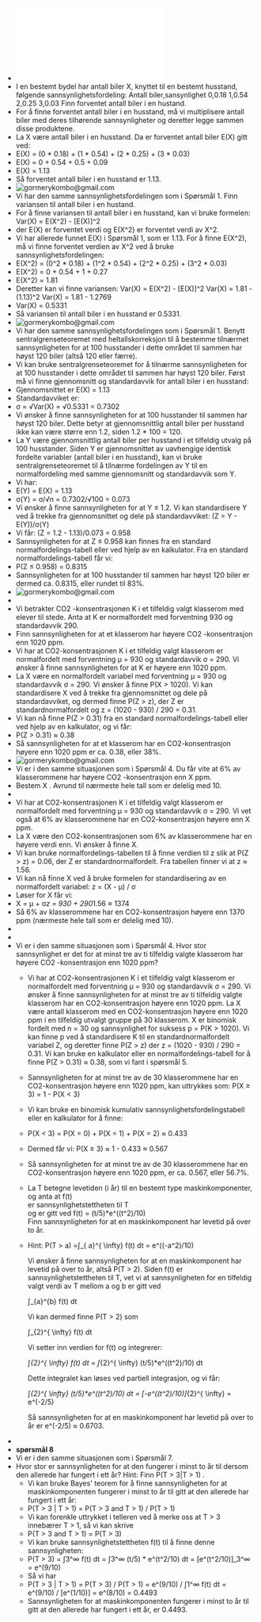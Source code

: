 - ![Oppgavesett4_v23.pdf](../assets/Oppgavesett4_v23_1680259878832_0.pdf)
- I en bestemt bydel har antall biler X, knyttet til en bestemt husstand, følgende sannsynlighetsfordeling: 
  Antall biler,sansynlighet
  0,0.18
  1,0.54
  2,0.25
  3,0.03
  Finn forventet antall biler i en hustand.
- For å finne forventet antall biler i en husstand, må vi multiplisere antall biler med deres tilhørende sannsynligheter og deretter legge sammen disse produktene.
- La X være antall biler i en husstand. Da er forventet antall biler E(X) gitt ved:
- E(X) = (0 * 0.18) + (1 * 0.54) + (2 * 0.25) + (3 * 0.03)
- E(X) = 0 + 0.54 + 0.5 + 0.09
- E(X) = 1.13
- Så forventet antall biler i en husstand er 1.13.
- ![gormerykombo@gmail.com](https://chat.openai.com/_next/image?url=https%3A%2F%2Fs.gravatar.com%2Favatar%2F5e2fd707bb5d30b48ff2f9b5bfd581ee%3Fs%3D480%26r%3Dpg%26d%3Dhttps%253A%252F%252Fcdn.auth0.com%252Favatars%252Fgo.png&w=64&q=75)
- Vi har den samme sannsynlighetsfordelingen som i Spørsmål 1.
  Finn variansen til antall biler i en hustand.
- For å finne variansen til antall biler i en husstand, kan vi bruke formelen:
  Var(X) = E(X^2) - [E(X)]^2
- der E(X) er forventet verdi og E(X^2) er forventet verdi av X^2.
- Vi har allerede funnet E(X) i Spørsmål 1, som er 1.13. For å finne E(X^2), må vi finne forventet verdien av X^2 ved å bruke sannsynlighetsfordelingen:
- E(X^2) = (0^2 * 0.18) + (1^2 * 0.54) + (2^2 * 0.25) + (3^2 * 0.03)
- E(X^2) = 0 + 0.54 + 1 + 0.27
- E(X^2) = 1.81
- Deretter kan vi finne variansen:
  Var(X) = E(X^2) - [E(X)]^2
  Var(X) = 1.81 - (1.13)^2
  Var(X) = 1.81 - 1.2769
- Var(X) = 0.5331
- Så variansen til antall biler i en husstand er 0.5331.
- ![gormerykombo@gmail.com](https://chat.openai.com/_next/image?url=https%3A%2F%2Fs.gravatar.com%2Favatar%2F5e2fd707bb5d30b48ff2f9b5bfd581ee%3Fs%3D480%26r%3Dpg%26d%3Dhttps%253A%252F%252Fcdn.auth0.com%252Favatars%252Fgo.png&w=64&q=75)
- Vi har den samme sannsynlighetsfordelingen som i Spørsmål 1.
  Benytt sentralgrenseteoremet med heltallskorreksjon til å bestemme tilnærmet sannsynligheten for at 100 husstander i dette området til sammen har høyst 120 biler (altså 120 eller færre).
- Vi kan bruke sentralgrenseteoremet for å tilnærme sannsynligheten for at 100 husstander i dette området til sammen har høyst 120 biler. Først må vi finne gjennomsnitt og standardavvik for antall biler i en husstand:
- Gjennomsnittet er E(X) = 1.13
- Standardavviket er:
- σ = √Var(X) = √0.5331 = 0.7302
- Vi ønsker å finne sannsynligheten for at 100 husstander til sammen har høyst 120 biler. Dette betyr at gjennomsnittlig antall biler per husstand ikke kan være større enn 1.2, siden 1.2 * 100 = 120.
- La Y være gjennomsnittlig antall biler per husstand i et tilfeldig utvalg på 100 husstander. Siden Y er gjennomsnittet av uavhengige identisk fordelte variabler (antall biler i en husstand), kan vi bruke sentralgrenseteoremet til å tilnærme fordelingen av Y til en normalfordeling med samme gjennomsnitt og standardavvik som Y.
- Vi har:
- E(Y) = E(X) = 1.13
- σ(Y) = σ/√n = 0.7302/√100 = 0.073
- Vi ønsker å finne sannsynligheten for at Y ≤ 1.2. Vi kan standardisere Y ved å trekke fra gjennomsnittet og dele på standardavviket:
  (Z = Y - E(Y))/σ(Y)
- Vi får:
  (Z = 1.2 - 1.13)/0.073 = 0.958
- Sannsynligheten for at Z ≤ 0.958 kan finnes fra en standard normalfordelings-tabell eller ved hjelp av en kalkulator. Fra en standard normalfordelings-tabell får vi:
- P(Z ≤ 0.958) = 0.8315
- Sannsynligheten for at 100 husstander til sammen har høyst 120 biler er dermed ca. 0.8315, eller rundet til 83%.
- ![gormerykombo@gmail.com](https://chat.openai.com/_next/image?url=https%3A%2F%2Fs.gravatar.com%2Favatar%2F5e2fd707bb5d30b48ff2f9b5bfd581ee%3Fs%3D480%26r%3Dpg%26d%3Dhttps%253A%252F%252Fcdn.auth0.com%252Favatars%252Fgo.png&w=64&q=75)
-
- Vi betrakter CO2
  -konsentrasjonen K
   i et tilfeldig valgt klasserom med elever til stede. Anta at K
   er normalfordelt med forventning 930
   og standardavvik 290.
- Finn sannsynligheten for at et klasserom har høyere CO2
  -konsentrasjon enn 1020 ppm.
- Vi har at CO2-konsentrasjonen K i et tilfeldig valgt klasserom er normalfordelt med forventning μ = 930 og standardavvik σ = 290. Vi ønsker å finne sannsynligheten for at K er høyere enn 1020 ppm.
- La X være en normalfordelt variabel med forventning μ = 930 og standardavvik σ = 290. Vi ønsker å finne P(X > 1020).
  Vi kan standardisere X ved å trekke fra gjennomsnittet og dele på standardavviket, og dermed finne P(Z > z), der Z er standardnormalfordelt og z = (1020 - 930) / 290 = 0.31.
- Vi kan nå finne P(Z > 0.31) fra en standard normalfordelings-tabell eller ved hjelp av en kalkulator, og vi får:
- P(Z > 0.31) ≈ 0.38
- Så sannsynligheten for at et klasserom har en CO2-konsentrasjon høyere enn 1020 ppm er ca. 0.38, eller 38%.
- ![gormerykombo@gmail.com](https://chat.openai.com/_next/image?url=https%3A%2F%2Fs.gravatar.com%2Favatar%2F5e2fd707bb5d30b48ff2f9b5bfd581ee%3Fs%3D480%26r%3Dpg%26d%3Dhttps%253A%252F%252Fcdn.auth0.com%252Favatars%252Fgo.png&w=64&q=75)
- Vi er i den samme situasjonen som i Spørsmål 4. Du får vite at 6%
   av klasserommene har høyere CO2
  -konsentrasjon enn X
   ppm.
- Bestem X
  . Avrund til nærmeste hele tall som er delelig med 10.
-
- Vi har at CO2-konsentrasjonen K i et tilfeldig valgt klasserom er normalfordelt med forventning μ = 930 og standardavvik σ = 290. Vi vet også at 6% av klasserommene har en CO2-konsentrasjon høyere enn X ppm.
- La X være den CO2-konsentrasjonen som 6% av klasserommene har en høyere verdi enn. Vi ønsker å finne X.
- Vi kan bruke normalfordelings-tabellen til å finne verdien til z slik at P(Z > z) = 0.06, der Z er standardnormalfordelt. Fra tabellen finner vi at z ≈ 1.56.
- Vi kan nå finne X ved å bruke formelen for standardisering av en normalfordelt variabel:
  z = (X - μ) / σ
- Løser for X får vi:
- X = μ + σ*z = 930 + 290*1.56 ≈ 1374
- Så 6% av klasserommene har en CO2-konsentrasjon høyere enn 1370 ppm (nærmeste hele tall som er delelig med 10).
-
-
- Vi er i den samme situasjonen som i Spørsmål 4.
  Hvor stor sannsynlighet er det for at minst tre av ti tilfeldig valgte klasserom har høyere CO2
  -konsentrasjon enn 1020
   ppm?
	- Vi har at CO2-konsentrasjonen K i et tilfeldig valgt klasserom er normalfordelt med forventning μ = 930 og standardavvik σ = 290. Vi ønsker å finne sannsynligheten for at minst tre av ti tilfeldig valgte klasserom har en CO2-konsentrasjon høyere enn 1020 ppm.
	  La X være antall klasserom med en CO2-konsentrasjon høyere enn 1020 ppm i en tilfeldig utvalgt gruppe på 30 klasserom. X er binomisk fordelt med n = 30 og sannsynlighet for suksess p = P(K > 1020). Vi kan finne p ved å standardisere K til en standardnormalfordelt variabel Z, og deretter finne P(Z > z) der z = (1020 - 930) / 290 = 0.31. Vi kan bruke en kalkulator eller en normalfordelings-tabell for å finne P(Z > 0.31) ≈ 0.38, som vi fant i spørsmål 5.
	- Sannsynligheten for at minst tre av de 30 klasserommene har en CO2-konsentrasjon høyere enn 1020 ppm, kan uttrykkes som:
	  P(X ≥ 3) = 1 - P(X < 3)
	- Vi kan bruke en binomisk kumulativ sannsynlighetsfordelingstabell eller en kalkulator for å finne:
	- P(X < 3) = P(X = 0) + P(X = 1) + P(X = 2) ≈ 0.433
	- Dermed får vi:
	  P(X ≥ 3) ≈ 1 - 0.433 ≈ 0.567
	- Så sannsynligheten for at minst tre av de 30 klasserommene har en CO2-konsentrasjon høyere enn 1020 ppm, er ca. 0.567, eller 56.7%.
	- La T
	   betegne levetiden (i år) til en bestemt type maskinkomponenter, og anta at f(t)  
	   er sannsynlighetstettheten til T  
	   og er gitt ved  f(t) = (t/5)*e^((t^2)/10)  
	  Finn sannsynligheten for at en maskinkomponent har levetid på over to år.
	- Hint: P(T > a) =∫_{ a}^{ \infty} f(t) dt = e^((-a^2)/10)
	  
	  Vi ønsker å finne sannsynligheten for at en maskinkomponent har levetid på over to år, altså P(T > 2). Siden f(t) er sannsynlighetstettheten til T, vet vi at sannsynligheten for en tilfeldig valgt verdi av T mellom a og b er gitt ved
	  
	  ∫_{a}^{b} f(t) dt
	  
	  Vi kan dermed finne P(T > 2) som
	  
	  ∫_{2}^{ \infty} f(t) dt
	  
	  Vi setter inn verdien for f(t) og integrerer:
	  
	  ∫_{2}^{ \infty} f(t) dt = ∫_{2}^{ \infty} (t/5)*e^((t^2)/10) dt
	  
	  Dette integralet kan løses ved partiell integrasjon, og vi får:
	  
	  ∫_{2}^{ \infty} (t/5)*e^((t^2)/10) dt = [-e^((t^2)/10)]_{2}^{ \infty} = e^(-2/5)
	  
	  Så sannsynligheten for at en maskinkomponent har levetid på over to år er e^(-2/5) ≈ 0.6703.
-
- **spørsmål 8**
- Vi er i den samme situasjonen som i Spørsmål 7.
- Hvor stor er sannsynligheten for at den fungerer i minst to år til dersom den allerede har fungert i ett år? 
  Hint: Finn P(T > 3|T > 1) 
  .
	- Vi kan bruke Bayes' teorem for å finne sannsynligheten for at maskinkomponenten fungerer i minst to år til gitt at den allerede har fungert i ett år:
	- P(T > 3 | T > 1) = P(T > 3 and T > 1) / P(T > 1)
	- Vi kan forenkle uttrykket i telleren ved å merke oss at T > 3 innebærer T > 1, så vi kan skrive
	- P(T > 3 and T > 1) = P(T > 3)
	- Vi kan bruke sannsynlighetstettheten f(t) til å finne denne sannsynligheten:
	- P(T > 3) = ∫3^∞ f(t) dt
	  = ∫3^∞ (t/5) * e^(t^2/10) dt
	  = [e^(t^2/10)]_3^∞
	  = e^(9/10)
	- Så vi har
	- P(T > 3 | T > 1) = P(T > 3) / P(T > 1)
	  = e^(9/10) / ∫1^∞ f(t) dt
	  = e^(9/10) / [e^(1/10)]
	  = e^(8/10)
	  = 0.4493
	- Sannsynligheten for at maskinkomponenten fungerer i minst to år til gitt at den allerede har fungert i ett år, er 0.4493.